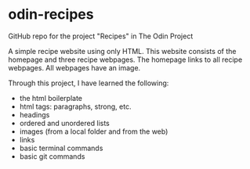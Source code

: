 # odin-recipes
GitHub repo for the project "Recipes" in The Odin Project

A simple recipe website using only HTML.
This website consists of the homepage and three recipe webpages. The homepage links to all recipe webpages. All webpages have an image.

Through this project, I have learned the following:

- the html boilerplate
- html tags: paragraphs, strong, etc.
- headings
- ordered and unordered lists
- images (from a local folder and from the web)
- links
- basic terminal commands
- basic git commands


